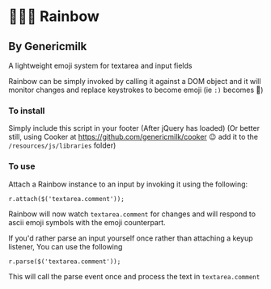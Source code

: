 # 🌈🏳️‍🌈 Rainbow
## By Genericmilk

A lightweight emoji system for textarea and input fields

Rainbow can be simply invoked by calling it against a DOM object and it will monitor changes and replace keystrokes to become emoji (ie `:)` becomes 🙂)

### To install

Simply include this script in your footer (After jQuery has loaded) (Or better still, using Cooker at https://github.com/genericmilk/cooker 😉 add it to the `/resources/js/libraries` folder)

### To use
Attach a Rainbow instance to an input by invoking it using the following:
```
r.attach($('textarea.comment'));
```
Rainbow will now watch `textarea.comment` for changes and will respond to ascii emoji symbols with the emoji counterpart.

If you'd rather parse an input yourself once rather than attaching a keyup listener, You can use the following
```
r.parse($('textarea.comment'));
```
This will call the parse event once and process the text in `textarea.comment`
